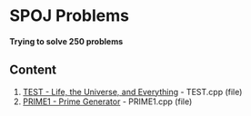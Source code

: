 # SPOJ Problems
#### Trying to solve 250 problems

## Content
1. [TEST - Life, the Universe, and Everything](https://www.spoj.com/problems/TEST/) - TEST.cpp (file)
2. [PRIME1 - Prime Generator](https://www.spoj.com/problems/PRIME1/) - PRIME1.cpp (file)
